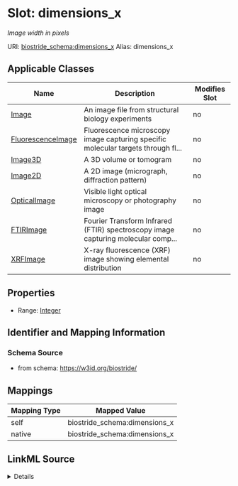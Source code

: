 

# Slot: dimensions_x 


_Image width in pixels_





URI: [biostride_schema:dimensions_x](https://w3id.org/biostride/schema/dimensions_x)
Alias: dimensions_x

<!-- no inheritance hierarchy -->





## Applicable Classes

| Name | Description | Modifies Slot |
| --- | --- | --- |
| [Image](Image.md) | An image file from structural biology experiments |  no  |
| [FluorescenceImage](FluorescenceImage.md) | Fluorescence microscopy image capturing specific molecular targets through fl... |  no  |
| [Image3D](Image3D.md) | A 3D volume or tomogram |  no  |
| [Image2D](Image2D.md) | A 2D image (micrograph, diffraction pattern) |  no  |
| [OpticalImage](OpticalImage.md) | Visible light optical microscopy or photography image |  no  |
| [FTIRImage](FTIRImage.md) | Fourier Transform Infrared (FTIR) spectroscopy image capturing molecular comp... |  no  |
| [XRFImage](XRFImage.md) | X-ray fluorescence (XRF) image showing elemental distribution |  no  |






## Properties

* Range: [Integer](Integer.md)




## Identifier and Mapping Information






### Schema Source


* from schema: https://w3id.org/biostride/




## Mappings

| Mapping Type | Mapped Value |
| ---  | ---  |
| self | biostride_schema:dimensions_x |
| native | biostride_schema:dimensions_x |




## LinkML Source

<details>
```yaml
name: dimensions_x
description: Image width in pixels
from_schema: https://w3id.org/biostride/
rank: 1000
alias: dimensions_x
owner: Image
domain_of:
- Image
range: integer

```
</details>